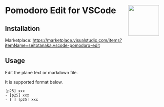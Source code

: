 # <img src="https://raw.githubusercontent.com/seachicken/pomodoro-edit-core/master/.github/logo.png" align="right" width="100"> Pomodoro Edit for VSCode

## Installation

Marketplace: https://marketplace.visualstudio.com/items?itemName=seitotanaka.vscode-pomodoro-edit

## Usage

Edit the plane text or markdown file.

It is supported format below.

```
[p25] xxx
- [p25] xxx
- [ ] [p25] xxx
```
